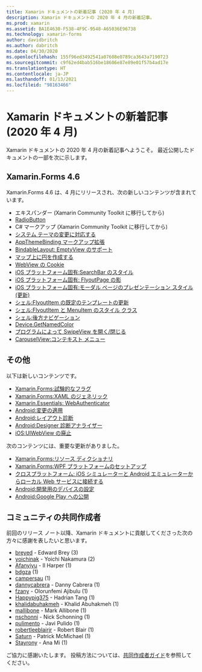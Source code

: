 ```yaml
---
title: Xamarin ドキュメントの新着記事 (2020 年 4 月)
description: Xamarin ドキュメントの 2020 年 4 月の新着記事。
ms.prod: xamarin
ms.assetid: BA1E4630-F538-4F9C-9548-A65036E96738
ms.technology: xamarin-forms
author: davidbritch
ms.author: dabritch
ms.date: 04/30/2020
ms.openlocfilehash: 155f96ed3492541a07608e0789ca3643a7190723
ms.sourcegitcommit: c9f62ed4bab516be18606e87e89e01f57b4ad17e
ms.translationtype: HT
ms.contentlocale: ja-JP
ms.lasthandoff: 01/13/2021
ms.locfileid: "98163466"
---
```

# <a name="xamarin-docs-whats-new-april-2020"></a>Xamarin ドキュメントの新着記事 (2020 年 4 月)

Xamarin ドキュメントの 2020 年 4 月の新着記事へようこそ。 最近公開したドキュメントの一部を次に示します。

## <a name="xamarinforms-46"></a>Xamarin.Forms 4.6

Xamarin.Forms 4.6 は、4 月にリリースされ、次の新しいコンテンツが含まれています。

- エキスパンダー (Xamarin Community Toolkit に移行してから)
- [RadioButton](~/xamarin-forms/user-interface/radiobutton.md)
- C# マークアップ (Xamarin Community Toolkit に移行してから)
- [システム テーマの変更に対応する](~/xamarin-forms/user-interface/theming/system-theme-changes.md)
- [AppThemeBinding マークアップ拡張](~/xamarin-forms/xaml/markup-extensions/consuming.md#appthemebinding-markup-extension)
- [BindableLayout: EmptyView のサポート](~/xamarin-forms/user-interface/layouts/bindable-layouts.md)
- [マップ上に円を作成する](~/xamarin-forms/user-interface/map/polygons.md#create-a-circle)
- [WebView の Cookie](~/xamarin-forms/user-interface/webview.md#cookies)
- [iOS プラットフォーム固有:SearchBar のスタイル](~/xamarin-forms/platform/ios/searchbar-style.md)
- [iOS プラットフォーム固有: FlyoutPage の影](~/xamarin-forms/platform/ios/flyoutpage-shadow.md)
- [iOS プラットフォーム固有:モーダル ページのプレゼンテーション スタイル (更新)](~/xamarin-forms/platform/ios/page-presentation-style.md)
- [シェル:FlyoutItem の既定のテンプレートの更新](~/xamarin-forms/app-fundamentals/shell/flyout.md#default-template-for-flyoutitems)
- [シェル:FlyoutItem と MenuItem のスタイル クラス](~/xamarin-forms/app-fundamentals/shell/flyout.md#flyoutitem-and-menuitem-style-classes)
- [シェル:後方ナビゲーション](~/xamarin-forms/app-fundamentals/shell/navigation.md#backwards-navigation)
- [Device.GetNamedColor](~/xamarin-forms/platform/device.md#devicegetnamedcolor)
- [プログラムによって SwipeView を開く/閉じる](~/xamarin-forms/user-interface/swipeview.md#open-and-close-a-swipeview-programmatically)
- [CarouselView:コンテキスト メニュー](~/xamarin-forms/user-interface/carouselview/populate-data.md#context-menus)

## <a name="other"></a>その他

以下は新しいコンテンツです。

- [Xamarin.Forms:試験的なフラグ](~/xamarin-forms/internals/experimental-flags.md)
- [Xamarin.Forms:XAML のジェネリック](~/xamarin-forms/xaml/generics.md)
- [Xamarin.Essentials: WebAuthenticator](~/essentials/web-authenticator.md?context=xamarin%2Fxamarin-forms)
- [Android:変更の適用](~/android/deploy-test/apply-changes.md)
- [Android:レイアウト診断](~/android/user-interface/android-designer/diagnostics.md)
- [Android:Designer 診断アナライザー](~/android/user-interface/android-designer/diagnostic-analyzers.md)
- [iOS:UIWebView の廃止](~/ios/user-interface/controls/webview.md#uiwebview-deprecation)

次のコンテンツには、重要な更新がありました。

- [Xamarin.Forms:リソース ディクショナリ](~/xamarin-forms/xaml/resource-dictionaries.md)
- [Xamarin.Forms:WPF プラットフォームのセットアップ](~/xamarin-forms/platform/other/wpf.md)
- [クロスプラットフォーム: iOS シミュレーターと Android エミュレーターからローカル Web サービスに接続する](~/cross-platform/deploy-test/connect-to-local-web-services.md)
- [Android:開発用のデバイスの設定](~/android/get-started/installation/set-up-device-for-development.md)
- [Android:Google Play への公開](~/android/deploy-test/publishing/publishing-to-google-play/index.md)

## <a name="community-contributors"></a>コミュニティの共同作成者

前回のリリース ノート以降、Xamarin ドキュメントに貢献してくださった次の方々に感謝を表したいと思います。

- [breyed](https://github.com/breyed) - Edward Brey (3)
- [yoichinak](https://github.com/yoichinak) - Yoichi Nakamura (2)
- [Afanyiyu](https://github.com/Afanyiyu) - Il Harper (1)
- [bdgza](https://github.com/bdgza) (1)
- [campersau](https://github.com/campersau) (1)
- [dannycabrera](https://github.com/dannycabrera) - Danny Cabrera (1)
- [fzany](https://github.com/fzany) - Olorunfemi Ajibulu (1)
- [Happypig375](https://github.com/Happypig375) - Hadrian Tang (1)
- [khalidabuhakmeh](https://github.com/khalidabuhakmeh) - Khalid Abuhakmeh (1)
- [mallibone](https://github.com/mallibone) - Mark Allibone (1)
- [nschonni](https://github.com/nschonni) - Nick Schonning (1)
- [pulimento](https://github.com/pulimento) - Javi Pulido (1)
- [robertleeblairjr](https://github.com/robertleeblairjr) - Robert Blair (1)
- [Saturn](https://github.com/Saturn) - Patrick McMichael (1)
- [Stayrony](https://github.com/Stayrony) - Ana Mi (1)

ご協力に感謝いたします。 投稿方法については、[共同作成者ガイド](https://github.com/MicrosoftDocs/xamarin-docs/blob/live/CONTRIBUTING.md)を参照してください。
